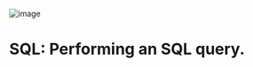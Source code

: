 ![image](https://github.com/user-attachments/assets/753d97e8-c265-4bfe-9e0e-349706da78cf)



# SQL: Performing an SQL query.
